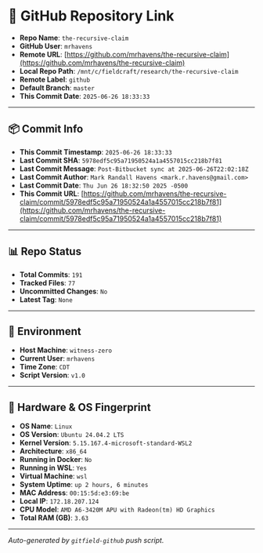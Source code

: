 # 🔗 GitHub Repository Link

- **Repo Name**: `the-recursive-claim`
- **GitHub User**: `mrhavens`
- **Remote URL**: [https://github.com/mrhavens/the-recursive-claim](https://github.com/mrhavens/the-recursive-claim)
- **Local Repo Path**: `/mnt/c/fieldcraft/research/the-recursive-claim`
- **Remote Label**: `github`
- **Default Branch**: `master`
- **This Commit Date**: `2025-06-26 18:33:33`

---

## 📦 Commit Info

- **This Commit Timestamp**: `2025-06-26 18:33:33`
- **Last Commit SHA**: `5978edf5c95a71950524a1a4557015cc218b7f81`
- **Last Commit Message**: `Post-Bitbucket sync at 2025-06-26T22:02:18Z`
- **Last Commit Author**: `Mark Randall Havens <mark.r.havens@gmail.com>`
- **Last Commit Date**: `Thu Jun 26 18:32:50 2025 -0500`
- **This Commit URL**: [https://github.com/mrhavens/the-recursive-claim/commit/5978edf5c95a71950524a1a4557015cc218b7f81](https://github.com/mrhavens/the-recursive-claim/commit/5978edf5c95a71950524a1a4557015cc218b7f81)

---

## 📊 Repo Status

- **Total Commits**: `191`
- **Tracked Files**: `77`
- **Uncommitted Changes**: `No`
- **Latest Tag**: `None`

---

## 🧭 Environment

- **Host Machine**: `witness-zero`
- **Current User**: `mrhavens`
- **Time Zone**: `CDT`
- **Script Version**: `v1.0`

---

## 🧬 Hardware & OS Fingerprint

- **OS Name**: `Linux`
- **OS Version**: `Ubuntu 24.04.2 LTS`
- **Kernel Version**: `5.15.167.4-microsoft-standard-WSL2`
- **Architecture**: `x86_64`
- **Running in Docker**: `No`
- **Running in WSL**: `Yes`
- **Virtual Machine**: `wsl`
- **System Uptime**: `up 2 hours, 6 minutes`
- **MAC Address**: `00:15:5d:e3:69:be`
- **Local IP**: `172.18.207.124`
- **CPU Model**: `AMD A6-3420M APU with Radeon(tm) HD Graphics`
- **Total RAM (GB)**: `3.63`

---

_Auto-generated by `gitfield-github` push script._
